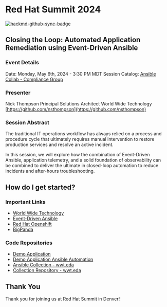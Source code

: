 # Red Hat Summit 2024

[![hackmd-github-sync-badge](https://hackmd.io/yxUBJmMeS76Auq31qHR5KQ/badge)](https://hackmd.io/yxUBJmMeS76Auq31qHR5KQ)

## Closing the Loop: Automated Application Remediation using Event-Driven Ansible

### Event Details

Date: Monday, May 6th, 2024 - 3:30 PM MDT
Session Catalog: [Ansible Collab - Compliance Group](https://events.experiences.redhat.com/widget/redhat/sum24/SessionCatalog2024/session/1706889018503001wSZN)

### Presenter

Nick Thompson
Principal Solutions Architect
World Wide Technology
[https://github.com/nsthompson](https://github.com/nsthompson)

### Session Abstract

The traditional IT operations workflow has always relied on a process and procedure cycle that ultimately requires manual intervention to restore production services and resolve an active incident.

In this session, we will explore how the combination of Event-Driven Ansible, application telemetry, and a solid foundation of observability can be combined to deliver the ultimate in closed-loop automation to reduce incidents and after-hours troubleshooting.

## How do I get started?

### Important Links

* [World Wide Technology](https://www.wwt.com/)
* [Event-Driven Ansible](https://ansible.com/event-driven)
* [Red Hat Openshift](https://www.redhat.com/en/technologies/cloud-computing/openshift)
* [BigPanda](https://www.bigpanda.io)

### Code Repositories

* [Demo Application](https://github.com/nsthompson/wwt-demo-app)
* [Demo Application Ansible Automation](https://github.com/nsthompson/deploy-wwt-demo-app/)
* [Ansible Collection - wwt.eda](https://galaxy.ansible.com/ui/repo/published/wwt/eda/)
* [Collection Repository - wwt.eda](https://github.com/wwt/eda_collection)

## Thank You

Thank you for joining us at Red Hat Summit in Denver!
